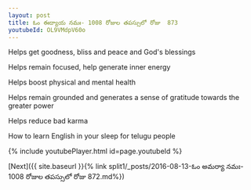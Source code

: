 ```yaml
---
layout: post
title: ఓం ఈద్యాయ నమః- 1008 రోజుల తపస్సులో రోజు  873
youtubeId: OL9VMdpV60o
---
```

 
 
Helps get goodness, bliss and peace and God's blessings
 
Helps remain focused, help generate inner energy 
 
Helps boost physical and mental health 
 
Helps remain grounded and generates a sense of gratitude towards the greater power 
 
Helps reduce bad karma
 
How to learn English in your sleep for telugu people
 
 
 
 


{% include youtubePlayer.html id=page.youtubeId %}
 
[Next]({{ site.baseurl }}{% link split1/_posts/2016-08-13-ఓం అమర్యా నమః- 1008 రోజుల తపస్సులో రోజు  872.md%})
 
